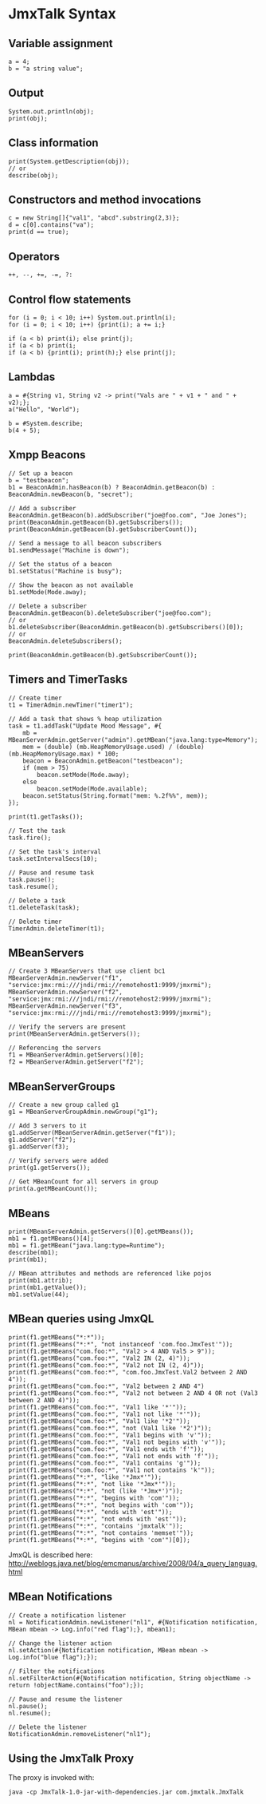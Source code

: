 JmxTalk Syntax
========

Variable assignment
-----

    a = 4;
    b = "a string value";


Output
-----

    System.out.println(obj);
    print(obj);


Class information
-----

    print(System.getDescription(obj));
    // or
    describe(obj);


Constructors and method invocations
-----

    c = new String[]{"val1", "abcd".substring(2,3)};
    d = c[0].contains("va");
    print(d == true);


Operators
-----

    ++, --, +=, -=, ?:


Control flow statements
-----

    for (i = 0; i < 10; i++) System.out.println(i);
    for (i = 0; i < 10; i++) {print(i); a += i;}

    if (a < b) print(i); else print(j);
    if (a < b) print(i;
    if (a < b) {print(i); print(h);} else print(j);


Lambdas
-----

    a = #{String v1, String v2 -> print("Vals are " + v1 + " and " + v2);};
    a("Hello", "World");

    b = #System.describe;
    b(4 + 5);


Xmpp Beacons
------

    // Set up a beacon
    b = "testbeacon";
    b1 = BeaconAdmin.hasBeacon(b) ? BeaconAdmin.getBeacon(b) : BeaconAdmin.newBeacon(b, "secret");

    // Add a subscriber
    BeaconAdmin.getBeacon(b).addSubscriber("joe@foo.com", "Joe Jones");
    print(BeaconAdmin.getBeacon(b).getSubscribers());
    print(BeaconAdmin.getBeacon(b).getSubscriberCount());

    // Send a message to all beacon subscribers
    b1.sendMessage("Machine is down");

    // Set the status of a beacon
    b1.setStatus("Machine is busy");

    // Show the beacon as not available
    b1.setMode(Mode.away);

    // Delete a subscriber
    BeaconAdmin.getBeacon(b).deleteSubscriber("joe@foo.com");
    // or
    b1.deleteSubscriber(BeaconAdmin.getBeacon(b).getSubscribers()[0]);
    // or
    BeaconAdmin.deleteSubscribers();

    print(BeaconAdmin.getBeacon(b).getSubscriberCount());


Timers and TimerTasks
------

    // Create timer
    t1 = TimerAdmin.newTimer("timer1");

    // Add a task that shows % heap utilization
    task = t1.addTask("Update Mood Message", #{
        mb = MBeanServerAdmin.getServer("admin").getMBean("java.lang:type=Memory");
        mem = (double) (mb.HeapMemoryUsage.used) / (double) (mb.HeapMemoryUsage.max) * 100;
        beacon = BeaconAdmin.getBeacon("testbeacon");
        if (mem > 75)
            beacon.setMode(Mode.away);
        else
            beacon.setMode(Mode.available);
        beacon.setStatus(String.format("mem: %.2f%%", mem));
    });

    print(t1.getTasks());

    // Test the task
    task.fire();

    // Set the task's interval
    task.setIntervalSecs(10);

    // Pause and resume task
    task.pause();
    task.resume();

    // Delete a task
    t1.deleteTask(task);

    // Delete timer
    TimerAdmin.deleteTimer(t1);


MBeanServers
------

    // Create 3 MBeanServers that use client bc1
    MBeanServerAdmin.newServer("f1", "service:jmx:rmi:///jndi/rmi://remotehost1:9999/jmxrmi");
    MBeanServerAdmin.newServer("f2", "service:jmx:rmi:///jndi/rmi://remotehost2:9999/jmxrmi");
    MBeanServerAdmin.newServer("f3", "service:jmx:rmi:///jndi/rmi://remotehost3:9999/jmxrmi");

    // Verify the servers are present
    print(MBeanServerAdmin.getServers());

    // Referencing the servers
    f1 = MBeanServerAdmin.getServers()[0];
    f2 = MBeanServerAdmin.getServer("f2");

MBeanServerGroups
------

    // Create a new group called g1
    g1 = MBeanServerGroupAdmin.newGroup("g1");

    // Add 3 servers to it
    g1.addServer(MBeanServerAdmin.getServer("f1"));
    g1.addServer("f2");
    g1.addServer(f3);

    // Verify servers were added
    print(g1.getServers());

    // Get MBeanCount for all servers in group
    print(a.getMBeanCount());

MBeans
------

    print(MBeanServerAdmin.getServers()[0].getMBeans());
    mb1 = f1.getMBeans()[4];
    mb1 = f1.getMBean("java.lang:type=Runtime");
    describe(mb1);
    print(mb1);

    // MBean attributes and methods are referenced like pojos
    print(mb1.attrib);
    print(mb1.getValue());
    mb1.setValue(44);


MBean queries using JmxQL
------

    print(f1.getMBeans("*:*"));
    print(f1.getMBeans("*:*", "not instanceof 'com.foo.JmxTest'"));
    print(f1.getMBeans("com.foo:*", "Val2 > 4 AND Val5 > 9"));
    print(f1.getMBeans("com.foo:*", "Val2 IN (2, 4)"));
    print(f1.getMBeans("com.foo:*", "Val2 not IN (2, 4)"));
    print(f1.getMBeans("com.foo:*", "com.foo.JmxTest.Val2 between 2 AND 4"));
    print(f1.getMBeans("com.foo:*", "Val2 between 2 AND 4")
    print(f1.getMBeans("com.foo:*", "Val2 not between 2 AND 4 OR not (Val3 between 2 AND 4)"));
    print(f1.getMBeans("com.foo:*", "Val1 like '*'"));
    print(f1.getMBeans("com.foo:*", "Val1 not like '*'"));
    print(f1.getMBeans("com.foo:*", "Val1 like '*2'"));
    print(f1.getMBeans("com.foo:*", "not (Val1 like '*2')"));
    print(f1.getMBeans("com.foo:*", "Val1 begins with 'v'"));
    print(f1.getMBeans("com.foo:*", "Val1 not begins with 'v'"));
    print(f1.getMBeans("com.foo:*", "Val1 ends with 'f'"));
    print(f1.getMBeans("com.foo:*", "Val1 not ends with 'f'"));
    print(f1.getMBeans("com.foo:*", "Val1 contains 'g'"));
    print(f1.getMBeans("com.foo:*", "Val1 not contains 'k'"));
    print(f1.getMBeans("*:*", "like '*Jmx*'"));
    print(f1.getMBeans("*:*", "not like '*Jmx*'"));
    print(f1.getMBeans("*:*", "not (like '*Jmx*')"));
    print(f1.getMBeans("*:*", "begins with 'com'"));
    print(f1.getMBeans("*:*", "not begins with 'com'"));
    print(f1.getMBeans("*:*", "ends with 'est'"));
    print(f1.getMBeans("*:*", "not ends with 'est'"));
    print(f1.getMBeans("*:*", "contains 'jmxtalk'"));
    print(f1.getMBeans("*:*", "not contains 'memset'"));
    print(f1.getMBeans("*:*", "begins with 'com'")[0]);

JmxQL is described here: <http://weblogs.java.net/blog/emcmanus/archive/2008/04/a_query_languag.html>

MBean Notifications
------

    // Create a notification listener
    nl = NotificationAdmin.newListener("nl1", #{Notification notification, MBean mbean -> Log.info("red flag");}, mbean1);

    // Change the listener action
    nl.setAction(#{Notification notification, MBean mbean -> Log.info("blue flag");});

    // Filter the notifications
    nl.setFilterAction(#{Notification notification, String objectName -> return !objectName.contains("foo");});

    // Pause and resume the listener
    nl.pause();
    nl.resume();

    // Delete the listener
    NotificationAdmin.removeListener("nl1");

Using the JmxTalk Proxy
------

The proxy is invoked with:

    java -cp JmxTalk-1.0-jar-with-dependencies.jar com.jmxtalk.JmxTalk
